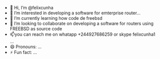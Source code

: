 - 👋 Hi, I’m @felixcunha
- 👀 I’m interested in developing a software for emterprise router...
- 🌱 I’m currently learning how code de freebsd
- 💞️ I’m looking to collaborate on developing a software for routers using FREEBSD as source code
- 📫you can reach me on whatapp +244927686259 or skype felixcunha1 ...
- 😄 Pronouns: ...
- ⚡ Fun fact: ...

<!---
felixcunha/felixcunha is a ✨ special ✨ repository because its `README.md` (this file) appears on your GitHub profile.
You can click the Preview link to take a look at your changes.
--->

